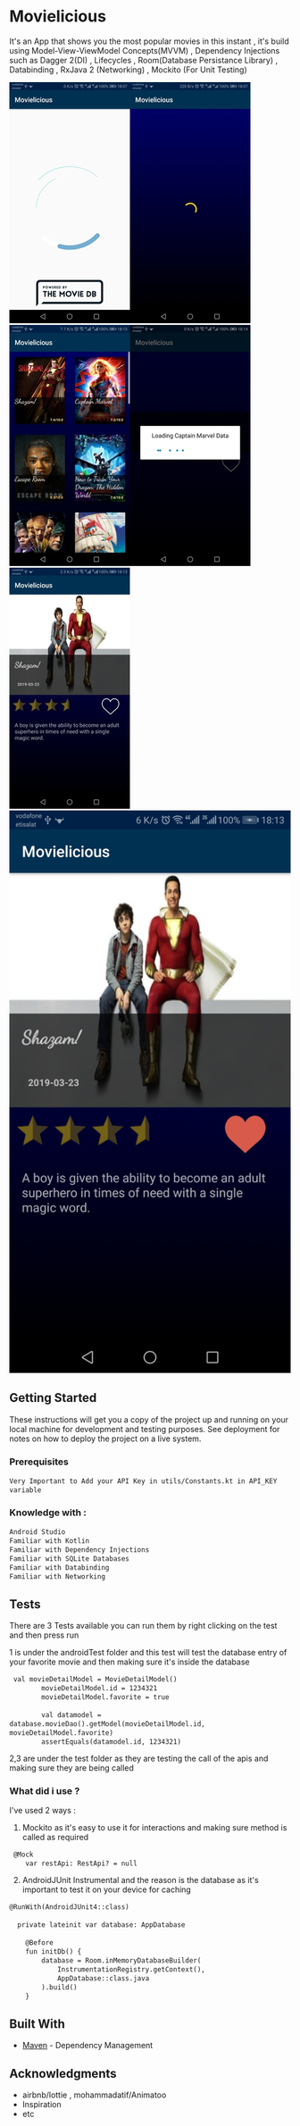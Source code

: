 # Movielicious

It's an App that shows you the most popular movies in this instant , it's build using Model-View-ViewModel Concepts(MVVM) , Dependency Injections such as Dagger 2(DI) , Lifecycles , Room(Database Persistance Library) , Databinding , RxJava 2 (Networking) , Mockito (For Unit Testing) 


![alt text](https://raw.githubusercontent.com/HossamOnsy/Movielicious/master/app/src/main/res/scs/0.jpg)![alt text](https://raw.githubusercontent.com/HossamOnsy/Movielicious/master/app/src/main/res/scs/1.jpg)![alt text](https://raw.githubusercontent.com/HossamOnsy/Movielicious/master/app/src/main/res/scs/2.jpg)![alt text](https://raw.githubusercontent.com/HossamOnsy/Movielicious/master/app/src/main/res/scs/3.jpg)![alt text](https://raw.githubusercontent.com/HossamOnsy/Movielicious/master/app/src/main/res/scs/4.jpg)![alt text](https://raw.githubusercontent.com/HossamOnsy/Movielicious/master/app/src/main/res/scs/5.jpg)


## Getting Started

These instructions will get you a copy of the project up and running on your local machine for development and testing purposes. See deployment for notes on how to deploy the project on a live system.

### Prerequisites

```
Very Important to Add your API Key in utils/Constants.kt in API_KEY variable 
```

### Knowledge with :

```
Android Studio
Familiar with Kotlin
Familiar with Dependency Injections
Familiar with SQLite Databases
Familiar with Databinding
Familiar with Networking
```

## Tests

There are 3 Tests available 
you can run them by right clicking on the test and then press run

1 is under the androidTest folder and this test will test the database entry of your favorite movie and then making sure it's inside the database

```
 val movieDetailModel = MovieDetailModel()
        movieDetailModel.id = 1234321
        movieDetailModel.favorite = true

        val datamodel = database.movieDao().getModel(movieDetailModel.id, movieDetailModel.favorite)
        assertEquals(datamodel.id, 1234321)

```
2,3 are under the test folder as they are testing the call of the apis and making sure they are being called 


### What did i use ? 

I've used 2 ways :

1. Mockito as it's easy to use it for interactions and making sure method is called as required

```
 @Mock
    var restApi: RestApi? = null
```

2. AndroidJUnit Instrumental  and the reason is the database as it's important to test it on your device for caching 

```
@RunWith(AndroidJUnit4::class)

  private lateinit var database: AppDatabase

    @Before
    fun initDb() {
        database = Room.inMemoryDatabaseBuilder(
            InstrumentationRegistry.getContext(),
            AppDatabase::class.java
        ).build()
    }
```


## Built With

* [Maven](https://maven.apache.org/) - Dependency Management



## Acknowledgments

* airbnb/lottie , mohammadatif/Animatoo 
* Inspiration
* etc

